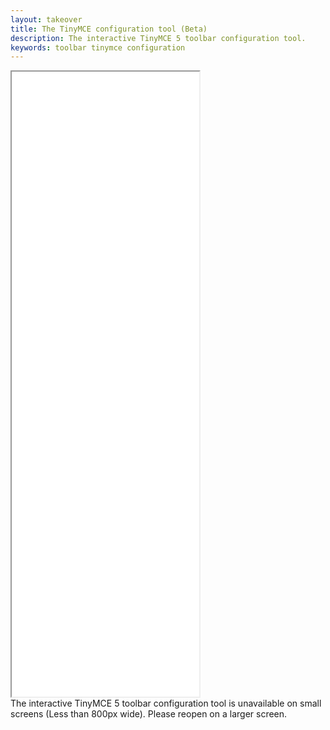 ```yaml
---
layout: takeover
title: The TinyMCE configuration tool (Beta)
description: The interactive TinyMCE 5 toolbar configuration tool.
keywords: toolbar tinymce configuration
---
```


<div class="custom-iframe">
  <iframe
    id="configuration-tool"
    title="The interactive TinyMCE 5 configuration tool"
    height=1000
    src="/configuration-tool/tinymce-configuration-assistant.html">
  </iframe>
</div>
<div class="modern-content content too-small">The interactive TinyMCE 5 toolbar configuration tool is unavailable on small screens (Less than 800px wide). Please reopen on a larger screen.</div>
